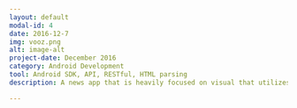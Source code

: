```yaml
---
layout: default
modal-id: 4
date: 2016-12-7
img: vooz.png
alt: image-alt
project-date: December 2016
category: Android Development
tool: Android SDK, API, RESTful, HTML parsing
description: A news app that is heavily focused on visual that utilizes the Vice API to get the latest news on Vice.com. The app also create customized feed based on users' favorite topics. <a href="https://github.com/joelimyx/project-3"><img src="https://s-media-cache-ak0.pinimg.com/736x/2c/b6/70/2cb670b6ddd8922a1c1b2fee4f6f758c.jpg" height=100px/></a>

---
```

